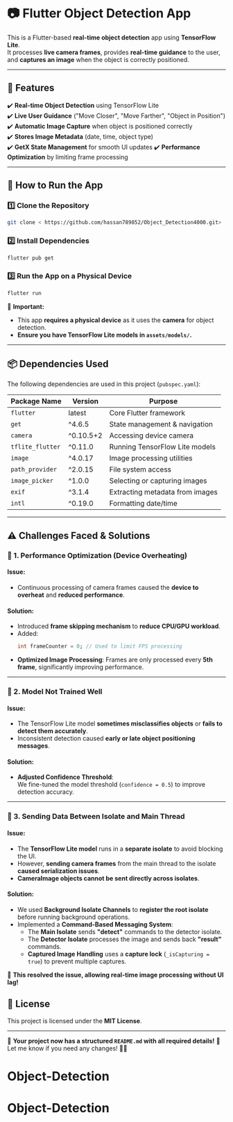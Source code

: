 # 📷 Flutter Object Detection App

This is a Flutter-based **real-time object detection** app using **TensorFlow Lite**.\
It processes **live camera frames**, provides **real-time guidance** to the user, and **captures an image** when the object is correctly positioned.

---

## **📌 Features**

✔️ **Real-time Object Detection** using TensorFlow Lite\
✔️ **Live User Guidance** ("Move Closer", "Move Farther", "Object in Position")\
✔️ **Automatic Image Capture** when object is positioned correctly\
✔️ **Stores Image Metadata** (date, time, object type)\
✔️ **GetX State Management** for smooth UI updates
✔️ **Performance Optimization** by limiting frame processing

---

## **🚀 How to Run the App**

### **1️⃣ Clone the Repository**

```sh
git clone < https://github.com/hassan789852/Object_Detection4000.git>

```

### **2️⃣ Install Dependencies**

```sh
flutter pub get
```

### **3️⃣ Run the App on a Physical Device**

```sh
flutter run
```

🛑 **Important:**

- This app **requires a physical device** as it uses the **camera** for object detection.
- **Ensure you have TensorFlow Lite models in `assets/models/`.**

---

## **📦 Dependencies Used**

The following dependencies are used in this project (`pubspec.yaml`):

| Package Name     | Version   | Purpose                         |
| ---------------- | --------- | ------------------------------- |
| `flutter`        | latest    | Core Flutter framework          |
| `get`            | ^4.6.5    | State management & navigation   |
| `camera`         | ^0.10.5+2 | Accessing device camera         |
| `tflite_flutter` | ^0.11.0   | Running TensorFlow Lite models  |
| `image`          | ^4.0.17   | Image processing utilities      |
| `path_provider`  | ^2.0.15   | File system access              |
| `image_picker`   | ^1.0.0    | Selecting or capturing images   |
| `exif`           | ^3.1.4    | Extracting metadata from images |
| `intl`           | ^0.19.0   | Formatting date/time            |

---

## **⚠️ Challenges Faced & Solutions**

### **🧠 1. Performance Optimization (Device Overheating)**

#### **Issue:**
- Continuous processing of camera frames caused the **device to overheat** and **reduced performance**.

#### **Solution:**
- Introduced **frame skipping mechanism** to **reduce CPU/GPU workload**.
- Added:
  ```dart
  int frameCounter = 0; // Used to limit FPS processing
  ```
- **Optimized Image Processing**: Frames are only processed every **5th frame**, significantly improving performance.

---

### **🧠 2. Model Not Trained Well**

#### **Issue:**
- The TensorFlow Lite model **sometimes misclassifies objects** or **fails to detect them accurately**.
- Inconsistent detection caused **early or late object positioning messages**.

#### **Solution:**

- **Adjusted Confidence Threshold**:\
  We fine-tuned the model threshold (`confidence = 0.5`) to improve detection accuracy.


---

### **🧠 3. Sending Data Between Isolate and Main Thread**

#### **Issue:**

- The **TensorFlow Lite model** runs in a **separate isolate** to avoid blocking the UI.
- However, **sending camera frames** from the main thread to the isolate **caused serialization issues**.
- **CameraImage objects cannot be sent directly across isolates**.

#### **Solution:**

- We used **Background Isolate Channels** to **register the root isolate** before running background operations.
- Implemented a **Command-Based Messaging System**:
    - The **Main Isolate** sends **"detect"** commands to the detector isolate.
    - The **Detector Isolate** processes the image and sends back **"result"** commands.
    - **Captured Image Handling** uses a **capture lock** (`_isCapturing = true`) to prevent multiple captures.


💪 **This resolved the issue, allowing real-time image processing without UI lag!**








## **📝 License**

This project is licensed under the **MIT License**.

---

🎯 **Your project now has a structured `README.md` with all required details!** 🚀\
Let me know if you need any changes! 🚀💡

# Object-Detection
# Object-Detection
